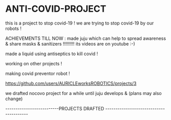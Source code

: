 # ANTI-COVID-PROJECT
this is a project to stop covid-19 !
we are trying to stop covid-19 by our  robots  !



ACHIEVEMENTS TILL NOW :
made juju which can help to spread awareness & share masks & sanitizers !!!!!!!!!
its videos are on youtube :-)

made a liquid using antiseptics to kill covid  !

working on other projects !

making covid preventor robot !

https://github.com/users/AURICLEworksROBOTICS/projects/3

we drafted nocovo project for a while until juju develops & 
(plans may also change)

--------------------------PROJECTS DRAFTED ----------------------------------------




